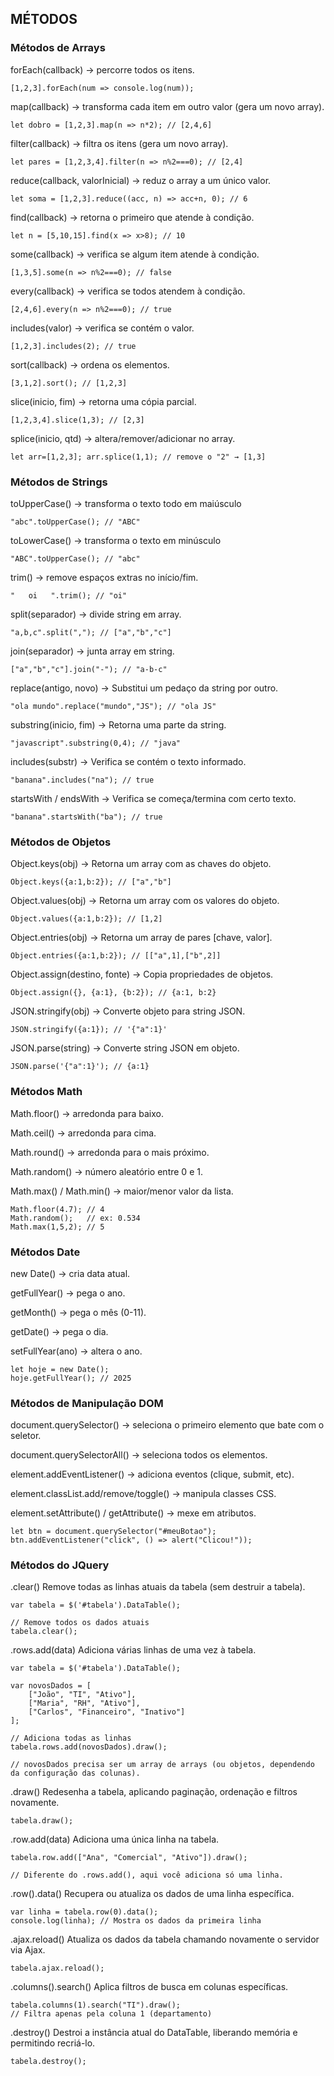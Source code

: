 <h2>MÉTODOS</h2>

<h3>Métodos de Arrays</h3>

forEach(callback) → percorre todos os itens.

~~~
[1,2,3].forEach(num => console.log(num));
~~~

map(callback) → transforma cada item em outro valor (gera um novo array).

~~~
let dobro = [1,2,3].map(n => n*2); // [2,4,6]
~~~

filter(callback) → filtra os itens (gera um novo array).

~~~
let pares = [1,2,3,4].filter(n => n%2===0); // [2,4]
~~~

reduce(callback, valorInicial) → reduz o array a um único valor.

~~~
let soma = [1,2,3].reduce((acc, n) => acc+n, 0); // 6
~~~

find(callback) → retorna o primeiro que atende à condição.

~~~
let n = [5,10,15].find(x => x>8); // 10
~~~

some(callback) → verifica se algum item atende à condição.

~~~
[1,3,5].some(n => n%2===0); // false
~~~

every(callback) → verifica se todos atendem à condição.

~~~
[2,4,6].every(n => n%2===0); // true
~~~

includes(valor) → verifica se contém o valor.

~~~
[1,2,3].includes(2); // true
~~~

sort(callback) → ordena os elementos.

~~~
[3,1,2].sort(); // [1,2,3]
~~~

slice(inicio, fim) → retorna uma cópia parcial.

~~~
[1,2,3,4].slice(1,3); // [2,3]
~~~

splice(inicio, qtd) → altera/remover/adicionar no array.

~~~
let arr=[1,2,3]; arr.splice(1,1); // remove o "2" → [1,3]
~~~


<h3>Métodos de Strings</h3>

toUpperCase() → transforma o texto todo em maiúsculo
 
~~~
"abc".toUpperCase(); // "ABC"
~~~

toLowerCase() → transforma o texto em minúsculo

~~~
"ABC".toUpperCase(); // "abc"
~~~

trim() → remove espaços extras no início/fim.

~~~
"   oi   ".trim(); // "oi"
~~~

split(separador) → divide string em array.

~~~
"a,b,c".split(","); // ["a","b","c"]
~~~

join(separador) → junta array em string.

~~~
["a","b","c"].join("-"); // "a-b-c"
~~~

replace(antigo, novo) → Substitui um pedaço da string por outro.

~~~
"ola mundo".replace("mundo","JS"); // "ola JS"
~~~

substring(inicio, fim) → Retorna uma parte da string.

~~~
"javascript".substring(0,4); // "java"
~~~

includes(substr) → Verifica se contém o texto informado.

~~~
"banana".includes("na"); // true
~~~

startsWith / endsWith → Verifica se começa/termina com certo texto.

~~~
"banana".startsWith("ba"); // true
~~~

<h3>Métodos de Objetos</h3>

Object.keys(obj) → Retorna um array com as chaves do objeto.

~~~
Object.keys({a:1,b:2}); // ["a","b"]
~~~

Object.values(obj) → Retorna um array com os valores do objeto.

~~~
Object.values({a:1,b:2}); // [1,2]
~~~

Object.entries(obj) → Retorna um array de pares [chave, valor].

~~~
Object.entries({a:1,b:2}); // [["a",1],["b",2]]
~~~

Object.assign(destino, fonte) → Copia propriedades de objetos.

~~~
Object.assign({}, {a:1}, {b:2}); // {a:1, b:2}
~~~

JSON.stringify(obj) → Converte objeto para string JSON.

~~~
JSON.stringify({a:1}); // '{"a":1}'
~~~

JSON.parse(string) → Converte string JSON em objeto.

~~~
JSON.parse('{"a":1}'); // {a:1}
~~~

<h3>Métodos Math</h3>

Math.floor() → arredonda para baixo.

Math.ceil() → arredonda para cima.

Math.round() → arredonda para o mais próximo.

Math.random() → número aleatório entre 0 e 1.

Math.max() / Math.min() → maior/menor valor da lista.

~~~
Math.floor(4.7); // 4
Math.random();   // ex: 0.534
Math.max(1,5,2); // 5
~~~


<h3>Métodos Date</h3>

new Date() → cria data atual.

getFullYear() → pega o ano.

getMonth() → pega o mês (0-11).

getDate() → pega o dia.

setFullYear(ano) → altera o ano.

~~~
let hoje = new Date();
hoje.getFullYear(); // 2025
~~~


<h3>Métodos de Manipulação DOM</h3>

document.querySelector() → seleciona o primeiro elemento que bate com o seletor.

document.querySelectorAll() → seleciona todos os elementos.

element.addEventListener() → adiciona eventos (clique, submit, etc).

element.classList.add/remove/toggle() → manipula classes CSS.

element.setAttribute() / getAttribute() → mexe em atributos.

~~~
let btn = document.querySelector("#meuBotao");
btn.addEventListener("click", () => alert("Clicou!"));
~~~

<h3>Métodos do JQuery</h3>

.clear() Remove todas as linhas atuais da tabela (sem destruir a tabela).

~~~
var tabela = $('#tabela').DataTable();

// Remove todos os dados atuais
tabela.clear();
~~~


.rows.add(data)  Adiciona várias linhas de uma vez à tabela.

~~~
var tabela = $('#tabela').DataTable();

var novosDados = [
    ["João", "TI", "Ativo"],
    ["Maria", "RH", "Ativo"],
    ["Carlos", "Financeiro", "Inativo"]
];

// Adiciona todas as linhas
tabela.rows.add(novosDados).draw();

// novosDados precisa ser um array de arrays (ou objetos, dependendo da configuração das colunas).
~~~

.draw() Redesenha a tabela, aplicando paginação, ordenação e filtros novamente.

~~~
tabela.draw();
~~~

.row.add(data) Adiciona uma única linha na tabela.

~~~
tabela.row.add(["Ana", "Comercial", "Ativo"]).draw();

// Diferente do .rows.add(), aqui você adiciona só uma linha.
~~~

.row().data() Recupera ou atualiza os dados de uma linha específica.

~~~
var linha = tabela.row(0).data(); 
console.log(linha); // Mostra os dados da primeira linha
~~~

.ajax.reload() Atualiza os dados da tabela chamando novamente o servidor via Ajax.

~~~
tabela.ajax.reload();
~~~

.columns().search() Aplica filtros de busca em colunas específicas.

~~~
tabela.columns(1).search("TI").draw(); 
// Filtra apenas pela coluna 1 (departamento)
~~~

.destroy() Destroi a instância atual do DataTable, liberando memória e permitindo recriá-lo.

~~~
tabela.destroy();
~~~
